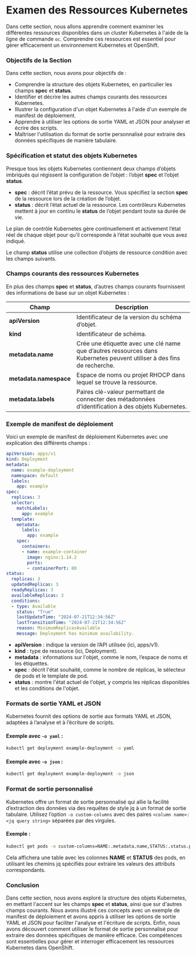 # Examen des Ressources Kubernetes

Dans cette section, nous allons apprendre comment examiner les différentes ressources disponibles dans un cluster Kubernetes  à l'aide de la ligne de commande `oc`. Comprendre ces ressources est essentiel pour gérer efficacement un environnement Kubernetes et OpenShift.

### Objectifs de la Section

Dans cette section, nous avons pour objectifs de :
* Comprendre la structure des objets Kubernetes, en particulier les champs **spec** et **status**.
* Identifier et décrire les autres champs courants des ressources Kubernetes.
* Illustrer la configuration d'un objet Kubernetes à l'aide d'un exemple de manifest de déploiement.
* Apprendre à utiliser les options de sortie YAML et JSON pour analyser et écrire des scripts.
* Maîtriser l'utilisation du format de sortie personnalisé pour extraire des données spécifiques de manière tabulaire.

### Spécification et statut des objets Kubernetes

Presque tous les objets Kubernetes contiennent deux champs d’objets imbriqués qui régissent la configuration de l’objet : l’objet **spec** et l’objet **status**.

- **spec** : décrit l’état prévu de la ressource. Vous spécifiez la section **spec** de la ressource lors de la création de l’objet.
- **status** : décrit l’état actuel de la ressource. Les contrôleurs Kubernetes mettent à jour en continu le **status** de l’objet pendant toute sa durée de vie.

Le plan de contrôle Kubernetes gère continuellement et activement l’état réel de chaque objet pour qu’il corresponde à l’état souhaité que vous avez indiqué.

Le champ **status** utilise une collection d’objets de ressource condition avec les champs suivants.

### Champs courants des ressources Kubernetes

En plus des champs **spec** et **status**, d’autres champs courants fournissent des informations de base sur un objet Kubernetes :

| Champ                    | Description                                                                                          |
|--------------------------|------------------------------------------------------------------------------------------------------|
| **apiVersion**           | Identificateur de la version du schéma d’objet.                                                      |
| **kind**                 | Identificateur de schéma.                                                                            |
| **metadata.name**        | Crée une étiquette avec une clé name que d’autres ressources dans Kubernetes peuvent utiliser à des fins de recherche. |
| **metadata.namespace**   | Espace de noms ou projet RHOCP dans lequel se trouve la ressource.                                   |
| **metadata.labels**      | Paires clé-valeur permettant de connecter des métadonnées d’identification à des objets Kubernetes.  |

### Exemple de manifest de déploiement

Voici un exemple de manifest de déploiement Kubernetes avec une explication des différents champs :

```yaml
apiVersion: apps/v1
kind: Deployment
metadata:
  name: example-deployment
  namespace: default
  labels:
    app: example
spec:
  replicas: 3
  selector:
    matchLabels:
      app: example
  template:
    metadata:
      labels:
        app: example
    spec:
      containers:
      - name: example-container
        image: nginx:1.14.2
        ports:
        - containerPort: 80
status:
  replicas: 3
  updatedReplicas: 3
  readyReplicas: 3
  availableReplicas: 3
  conditions:
  - type: Available
    status: "True"
    lastUpdateTime: "2024-07-21T12:34:56Z"
    lastTransitionTime: "2024-07-21T12:34:56Z"
    reason: MinimumReplicasAvailable
    message: Deployment has minimum availability.
```

- **apiVersion** : indique la version de l’API utilisée (ici, apps/v1).
- **kind** : type de ressource (ici, Deployment).
- **metadata** : informations sur l'objet, comme le nom, l’espace de noms et les étiquettes.
- **spec** : décrit l'état souhaité, comme le nombre de réplicas, le sélecteur de pods et le template de pod.
- **status** : montre l'état actuel de l'objet, y compris les réplicas disponibles et les conditions de l'objet.

### Formats de sortie YAML et JSON

Kubernetes fournit des options de sortie aux formats YAML et JSON, adaptées à l’analyse et à l’écriture de scripts.

#### Exemple avec `-o yaml` :

```bash
kubectl get deployment example-deployment -o yaml
```

#### Exemple avec `-o json` :

```bash
kubectl get deployment example-deployment -o json
```

### Format de sortie personnalisé

Kubernetes offre un format de sortie personnalisé qui allie la facilité d’extraction des données via des requêtes de style jq à un format de sortie tabulaire. Utilisez l’option `-o custom-columns` avec des paires `<column name>: <jq query string>` séparées par des virgules.

#### Exemple :

```bash
kubectl get pods -o custom-columns=NAME:.metadata.name,STATUS:.status.phase
```

Cela affichera une table avec les colonnes **NAME** et **STATUS** des pods, en utilisant les chemins jq spécifiés pour extraire les valeurs des attributs correspondants.

### Conclusion

Dans cette section, nous avons exploré la structure des objets Kubernetes, en mettant l'accent sur les champs **spec** et **status**, ainsi que sur d'autres champs courants. Nous avons illustré ces concepts avec un exemple de manifest de déploiement et avons appris à utiliser les options de sortie YAML et JSON pour faciliter l'analyse et l'écriture de scripts. Enfin, nous avons découvert comment utiliser le format de sortie personnalisé pour extraire des données spécifiques de manière efficace. Ces compétences sont essentielles pour gérer et interroger efficacement les ressources Kubernetes dans OpenShift.
